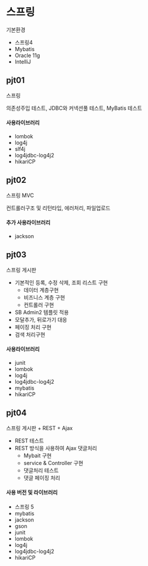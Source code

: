 ﻿# 스프링 #

기본환경 
+ 스프링4 
+ Mybatis
+ Oracle 11g
+ IntelliJ

## pjt01 ##
스프링

의존성주입 테스트, JDBC와 커넥션풀 테스트, MyBatis 테스트

#### 사용라이브러리 ####
+ lombok
+ log4j
+ slf4j
+ log4jdbc-log4j2
+ hikariCP

## pjt02 ##

스프링 MVC

컨트롤러구조 및 리턴타입, 에러처리, 파일업로드


#### 추가 사용라이브러리 ####
+ jackson

## pjt03 ##

스프링 게시판
+ 기본적인 등록, 수정 삭제, 조회 리스트 구현
  + 데이터 계층구현
  + 비즈니스 계층 구현
  + 컨트롤러 구현
+ SB Admin2 템플릿 적용
+ 모달추가, 뒤로가기 대응
+ 페이징 처리 구현
+ 검색 처리구현


#### 사용라이브러리 ####
+ junit
+ lombok
+ log4j
+ log4jdbc-log4j2
+ mybatis
+ hikariCP


## pjt04 ##

스프링 게시판 + REST + Ajax
+ REST 테스트
+ REST 방식을 사용하여 Ajax 댓글처리
    + Mybait 구현
    + service & Controller 구현
    + 댓글처리 테스트
    + 댓글 페이징 처리
    
#### 사용 버전 및 라이브러리  ####
+ 스프링 5
+ mybatis
+ jackson
+ gson
+ junit
+ lombok
+ log4j
+ log4jdbc-log4j2
+ hikariCP